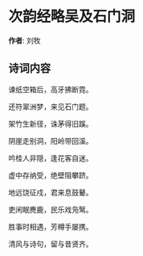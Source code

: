# 次韵经略吴及石门洞

**作者**: 刘牧

## 诗词内容

谏纸空箱后，高牙拂断霓。

还符翠洲梦，来见石门题。

架竹生新径，诛茅得旧蹊。

阴崖走别洞，阳岭带回溪。

吟桂人非隠，逢花客自迷。

虚中存纳受，绝壁阻攀跻。

地远饶征戍，君来息鼓鼙。

吏闲眠麂鹿，民乐戏凫鹥。

胜事时相遇，芳樽手屡携。

清风与诗句，留与昔贤齐。

